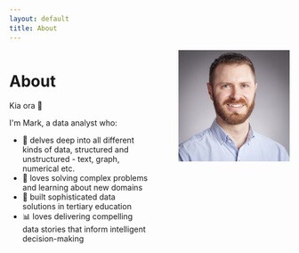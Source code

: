 ```yaml
---
layout: default
title: About
---
```

<div style="display: flex;">
  <div style="flex: 1;">
    <h1>About</h1>
    <p>Kia ora 👋</p>
    <p>I'm Mark, a data analyst who:</p>
    <ul>
      <li>🔎 delves deep into all different kinds of data, structured and unstructured - text, graph, numerical etc.</li>
      <li>🎯 loves solving complex problems and learning about new domains</li>
      <li>🔨 built sophisticated data solutions in tertiary education</li>
      <li>📊 loves delivering compelling data stories that inform intelligent decision-making</li>
    </ul>
  </div>
  <div style="flex: 1; display: flex; justify-content: flex-end;">
    <img src="/assets/img/mark-profile.jpg" alt="mark" style="height: 200px; width: 200px;">
  </div>
</div>
